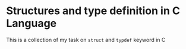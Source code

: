 # Structures and type definition in C Language
This is a collection of my task on <code>struct</code> and <code>typdef</code> keyword in C
